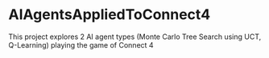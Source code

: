 # AIAgentsAppliedToConnect4
This project explores 2 AI agent types (Monte Carlo Tree Search using UCT, Q-Learning) playing the game of Connect 4
